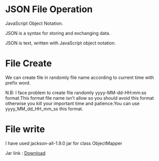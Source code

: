 <html>
  <head></head>
  <body>
    <h1>JSON File Operation</h1>
    <p>JavaScript Object Notation.</p>
    <p>JSON is a syntax for storing and exchanging data.</p>
    <p>JSON is text, written with JavaScript object notation.</p>
    <h1>File Create</h1>
    <p>We can create file in randomly file name according to current time with prefix word.</p>
   <p>N.B: I face problem to create file randomly yyyy-MM-dd-HH:mm:ss format.This format file name isn't allow so you should avoid this format otherwise you kill your important time and patience.You can use yyyy_MM_dd_HH_mm_ss this format.</p>
    <h1>File write</h1>
    <p>I have used jackson-all-1.9.0 jar for class ObjectMapper</p>
    <p>Jar link : <a href="http://www.java2s.com/Code/Jar/j/Downloadjacksonall190jar.htm">Download</p>
  </body>
  </html>

